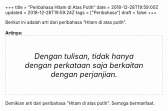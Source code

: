 +++
title = "Peribahasa Hitam di Atas Putih"
date = 2018-12-28T19:59:00Z
updated = 2018-12-28T19:59:24Z
tags = ["Peribahasa"]
draft = false
+++

<div dir="ltr" style="text-align: left;" trbidi="on"><div style="text-align: justify;">Berikut ini adalah arti dari peribahasa “Hitam di atas putih”.</div><br /><div style="text-align: justify;"><b>Artinya:</b></div><div style="border: 2px dashed #ddd; font-size: 24px; height: auto; margin: 0 auto; padding: 50px; text-align: center; width: auto;"><i>Dengan tulisan, tidak hanya dengan perkataan saja berkaitan dengan perjanjian.</i></div><br /><div style="text-align: justify;">Demikian arti dari peribahasa "Hitam di atas putih". Semoga bermanfaat. </div></div>

